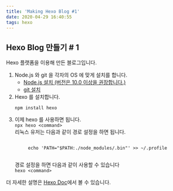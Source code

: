 ```yaml
---
title: 'Making Hexo Blog #1'
date: 2020-04-29 16:40:55
tags: hexo
---
```


## Hexo Blog 만들기 # 1

Hexo 플랫폼을 이용해 만든 블로그입니다.

<!--more-->

1. Node.js 와 git 을 각자의 OS 에 맞게 설치를 합니다.
    - [Node.js 설치 (버전은 10.0 이상을 권장합니다.)](https://nodejs.org/en/)
    - [git 설치](https://git-scm.com/)
2. Hexo 를 설치합니다.   
    <pre><code>npm install hexo</code></pre>
3. 이제 hexo 를 사용하면 됩니다.    
    <code>npx hexo \<command> </code>    
    리눅스 유저는 다음과 같이 경로 설정을 하면 됩니다.
    <pre><code>
        echo 'PATH="$PATH:./node_modules/.bin"' >> ~/.profile
    </code></pre>
    경로 설정을 하면 다음과 같이 사용할 수 있습니다    
    <code>hexo \<command></code>


더 자세한 설명은 [Hexo Doc](https://hexo.io/docs/)에서 볼 수 있습니다.